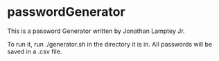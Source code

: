 # passwordGenerator
This is a password Generator written by Jonathan Lamptey Jr.

To run it, run ./generator.sh in the directory it is in. All passwords will be saved in a .csv file.
